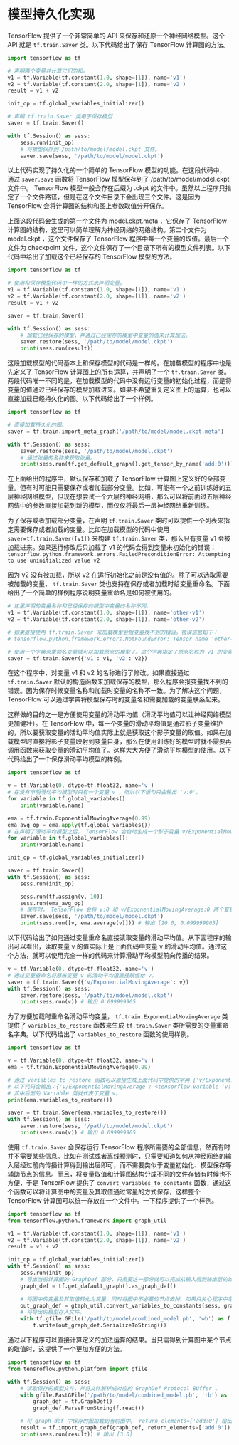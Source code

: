 # 模型持久化实现

TensorFlow 提供了一个非常简单的 API 来保存和还原一个神经网络模型。这个 API 就是 `tf.train.Saver` 类。以下代码给出了保存 TensorFlow 计算图的方法。

```python
import tensorflow as tf

# 声明两个变量并计算它们的和。
v1 = tf.Variable(tf.constant(1.0, shape=[1]), name='v1')
v2 = tf.Variable(tf.constant(2.0, shape=[1]), name='v2')
result = v1 + v2

init_op = tf.global_variables_initializer()

# 声明 tf.train.Saver 类用于保存模型
saver = tf.train.Saver()

with tf.Session() as sess:
    sess.run(init_op)
    # 将模型保存到 /path/to/model/model.ckpt 文件。
    saver.save(sess, '/path/to/model/model.ckpt')
```

以上代码实现了持久化的一个简单的 TensorFlow 模型的功能。在这段代码中，通过 `saver.save` 函数将 TensorFlow 模型保存到了 /path/to/model/model.ckpt 文件中。 TensorFlow 模型一般会存在后缀为 .ckpt 的文件中。虽然以上程序只指定了一个文件路径，但是在这个文件目录下会出现三个文件。这是因为 TensorFlow 会将计算图的结构和图上参数取值分开保存。

上面这段代码会生成的第一个文件为 model.ckpt.meta ，它保存了 TensorFlow 计算图的结构，这里可以简单理解为神经网络的网络结构。第二个文件为 model.ckpt ，这个文件保存了 TensorFlow 程序中每一个变量的取值。最后一个文件为 checkpoint 文件，这个文件保存了一个目录下所有的模型文件列表。以下代码中给出了加载这个已经保存的 TensorFlow 模型的方法。

```python
import tensorflow as tf

# 使用和保存模型代码中一样的方式来声明变量。
v1 = tf.Variable(tf.constant(1.0, shape=[1]), name='v1')
v2 = tf.Variable(tf.constant(2.0, shape=[1]), name='v2')
result = v1 + v2

saver = tf.train.Saver()

with tf.Session() as sess:
    # 加载已经保存的模型，并通过已经保存的模型中变量的值来计算加法。
    saver.restore(sess, '/path/to/model/model.ckpt')
    print(sess.run(result))
```

这段加载模型的代码基本上和保存模型的代码是一样的。在加载模型的程序中也是先定义了 TensorFlow 计算图上的所有运算，并声明了一个 `tf.train.Saver` 类。两段代码唯一不同的是，在加载模型的代码中没有运行变量的初始化过程，而是将变量的值通过已经保存的模型加载进来。如果不希望重复定义图上的运算，也可以直接加载已经持久化的图。以下代码给出了一个样例。

```python
import tensorflow as tf

# 直接加载持久化的图。
saver = tf.train.import_meta_graph('/path/to/model/model.ckpt.meta')

with tf.Session() as sess:
    saver.restore(sess, '/path/to/model/model.ckpt')
    # 通过张量的名称来获取张量。
    print(sess.run(tf.get_default_graph().get_tensor_by_name('add:0'))) # 输出[3.]
```

在上面给出的程序中，默认保存和加载了 TensorFlow 计算图上定义好的全部变量。但有时可能只需要保存或者加载部分变量。比如，可能有一个之前训练好的五层神经网络模型，但现在想尝试一个六层的神经网络，那么可以将前面过五层神经网络中的参数直接加载到新的模型，而仅仅将最后一层神经网络重新训练。

为了保存或者加载部分变量，在声明 `tf.train.Saver` 类时可以提供一个列表来指定需要保存或者加载的变量。比如在加载模型的代码中使用 `saver=tf.train.Saver([v1])` 来构建 `tf.train.Saver` 类，那么只有变量 v1 会被加载进来。如果运行修改后只加载了 v1 的代码会得到变量未初始化的错误： `tensorflow.python.framework.errors.FailedPreconditionError: Attempting to use uninitialized value v2`

因为 v2 没有被加载，所以 v2 在运行初始化之前是没有值的。除了可以选取需要被加载的变量， `tf.train.Saver` 类也支持在保存或者加载时给变量重命名。下面给出了一个简单的样例程序说明变量重命名是如何被使用的。

```python
# 这里声明的变量名称和已经保存的模型中变量的名称不同。
v1 = tf.Variable(tf.constant(1.0, shape=[1]), name='other-v1')
v2 = tf.Variable(tf.constant(2.0, shape=[1]), name='other-v2')

# 如果直接使用 tf.train.Saver 来加载模型会报变量找不到的错误。错误信息如下：
# tensorflow.python.framework.errors.NotFoundError: Tensor name 'other-v1' not found in checkpoint files /path/to/model/model.ckpt

# 使用一个字典来重命名变量就可以加载原来的模型了。这个字典指定了原来名称为 v1 的变量现在加载到变量 v1 中（名称为 other-v1），名称为 v2 的变量加载到变量 v2 中（名称为 other-v2）。
saver = tf.train.Saver({'v1': v1, 'v2': v2})
```

在这个程序中，对变量 v1 和 v2 的名称进行了修改。如果直接通过 `tf.train.Saver` 默认的构造函数来加载保存的模型，那么程序会报变量找不到的错误。因为保存时候变量名称和加载时变量的名称不一致。为了解决这个问题， TensorFlow 可以通过字典将模型保存时的变量名和需要加载的变量联系起来。

这样做的目的之一是方便使用变量的滑动平均值（滑动平均值可以让神经网络模型更加健壮）。在 TensorFlow 中，每一个变量的滑动平均值是通过影子变量维护的，所以要获取变量的活动平均值实际上就是获取这个影子变量的取值。如果在加载模型时直接将影子变量映射到变量自身，那么在使用训练好的模型时就不需要再调用函数来获取变量的滑动平均值了。这样大大方便了滑动平均模型的使用。以下代码给出了一个保存滑动平均模型的样例。

```python
import tensorflow as tf

v = tf.Variable(0, dtype=tf.float32, name='v')
# 在没有申明滑动平均模型时只有一个变量 v ，所以以下语句只会输出 'v:0'。
for variable in tf.global_variables():
    print(variable.name)

ema = tf.train.ExponentialMovingAverage(0.99)
ema_avg_op = ema.apply(tf.global_variables())
# 在声明了滑动平均模型之后， TensorFlow 会自动生成一个影子变量 v/ExponentialMovingAverage 。于是以下语句会输出 'v:0' 和 'v/ExponentialMovingAverage:0' 。
for variable in tf.global_variables():
    print(variable.name)

init_op = tf.global_variables_initializer()

saver = tf.train.Saver()
with tf.Session() as sess:
    sess.run(init_op)

    sess.run(tf.assign(v, 10))
    sess.run(ema_avg_op)
    # 保存时， TensorFlow 会将 v:0 和 v/ExponentialMovingAverage:0 两个变量都保存下来。
    saver.save(sess, '/path/to/model/model.ckpt')
    print(sess.run([v, ema.average(v)])) # 输出 [10.0, 0.099999905]
```

以下代码给出了如何通过变量重命名直接读取变量的滑动平均值。从下面程序的输出可以看出，读取变量 v 的值实际上是上面代码中变量 v 的滑动平均值。通过这个方法，就可以使用完全一样的代码来计算滑动平均模型前向传播的结果。

```python
v = tf.Variable(0, dtype=tf.float32, name='v')
# 通过变量重命名将原来变量 v 的滑动平均值直接赋值给 v。
saver = tf.train.Saver({'v/ExponentialMovingAverage': v})
with tf.Session() as sess:
    saver.restore(sess, '/path/to/mdoel/model.ckpt')
    print(sess.run(v)) # 输出 0.099999905
```

为了方便加载时重命名滑动平均变量， `tf.train.ExponentialMovingAverage` 类提供了 `variables_to_restore` 函数来生成 `tf.train.Saver` 类所需要的变量重命名字典。以下代码给出了 `variables_to_restore` 函数的使用样例。

```python
import tensorflow as tf

v = tf.Variable(0, dtype=tf.float32, name='v')
ema = tf.train.ExponentialMovingAverage(0.99)

# 通过 variables_to_restore 函数可以直接生成上面代码中提供的字典 {'v/ExponentialMovingAverage': v}。
# 以下代码会输出：{'v/ExponentialMovingAverage': <tensorflow.Variable 'v:0' shape=() dtype=float32_ref>}。
# 其中后面的 Variable 类就代表了变量 v。
print(ema.variables_to_restore())

saver = tf.train.Saver(ema.variables_to_restore())
with tf.Session() as sess:
    saver.restore(sess, '/path/to/model/model.ckpt')
    print(sess.run(v)) # 输出 0.099999905
```

使用 `tf.train.Saver` 会保存运行 TensorFlow 程序所需要的全部信息，然而有时并不需要某些信息。比如在测试或者离线预测时，只需要知道如何从神经网络的输入层经过前向传播计算得到输出层即可，而不需要类似于变量初始化、模型保存等辅助节点的信息。而且，将变量取值和计算图结构分成不同的文件存储有时候也不方便，于是 TensorFlow 提供了 `convert_variables_to_constants` 函数，通过这个函数可以将计算图中的变量及其取值通过常量的方式保存，这样整个 TensorFlow 计算图可以统一存放在一个文件中。一下程序提供了一个样例。

```python
import tensorflow as tf
from tensorflow.python.framework import graph_util

v1 = tf.Variable(tf.constant(1.0, shape=[1]), name='v1')
v2 = tf.Variable(tf.constant(2.0, shape=[1]), name='v2')
result = v1 + v2

init_op = tf.global_variables_initializer()
with tf.Session() as sess:
    sess.run(init_op)
    # 导出当前计算图的 GraphDef 部分，只需要这一部分就可以完成从输入层到输出层的计算过程。
    graph_def = tf.get_dafault_graph().as_graph_def()

    # 将图中的变量及其取值转化为常量，同时将图中不必要的节点去掉，如果只关心程序中定义的某些计算时，和这些计算无关的节点就没有必要导出并保存了。在下面这行代码中，最后一个参数 ['add'] 给出了需要保存的节点名称。 add 节点是上面定义的两个变量相加的操作。注意这里给出的是计算节点的名称，所以没有后面的 :0 。
    out_graph_def = gtaph_util.convert_variables_to_constants(sess, graph_def, ['add'])
    # 将导出的模型存入文件。
    with tf.gfile.GFile('/path/to/model/combined_model.pb', 'wb') as f:
        f.write(out_graph_def.SerializeToString())
```

通过以下程序可以直接计算定义的加法运算的结果。当只需得到计算图中某个节点的取值时，这提供了一个更加方便的方法。

```python
import tensorflow as tf
from tensroflow.python.platform import gfile

with tf.Session() as sess:
    # 读取保存的模型文件，并将文件解析成对应的 GraphDef Protocol BUffer 。
    with gfile.FastGFile('/path/to/model/combined_model.pb', 'rb') as f:
        graph_def = tf.GraphDef()
        graph_def.ParseFromString(f.read())

    # 将 graph_def 中保存的图加载到当前图中。 return_elements=['add:0'] 给出了返回的张量的名称。在保存的时候给出的是计算节点的名称，所以为 'add' 。在加载的时候给出的是张量的名称，所以是 add:0 。
    result = tf.import_graph_def(graph_def, return_elements=['add:0'])
    print(sess.run(result)) # 输出 [3.0]
```

